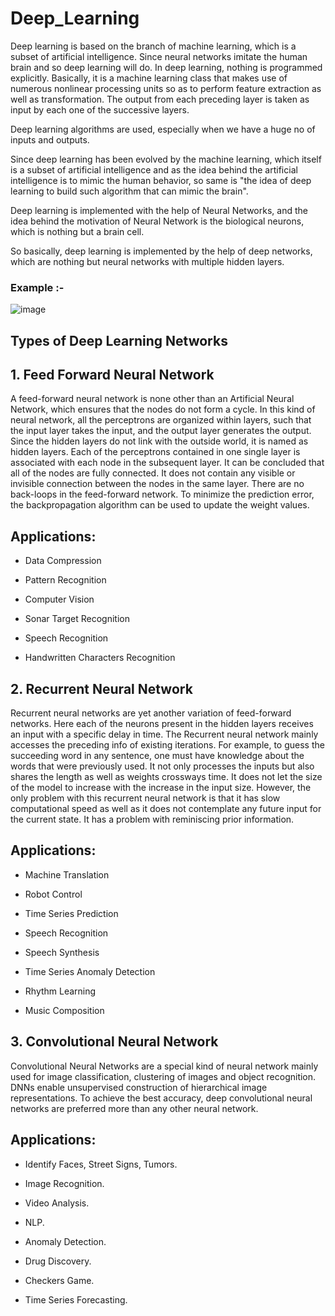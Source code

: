 # Deep_Learning

Deep learning is based on the branch of machine learning, which is a subset of artificial intelligence. Since neural networks imitate the human brain and so deep learning will do. In deep learning, nothing is programmed explicitly. Basically, it is a machine learning class that makes use of numerous nonlinear processing units so as to perform feature extraction as well as transformation. The output from each preceding layer is taken as input by each one of the successive layers.

 Deep learning algorithms are used, especially when we have a huge no of inputs and outputs.

Since deep learning has been evolved by the machine learning, which itself is a subset of artificial intelligence and as the idea behind the artificial intelligence is to mimic the human behavior, so same is "the idea of deep learning to build such algorithm that can mimic the brain".

Deep learning is implemented with the help of Neural Networks, and the idea behind the motivation of Neural Network is the biological neurons, which is nothing but a brain cell.

So basically, deep learning is implemented by the help of deep networks, which are nothing but neural networks with multiple hidden layers.

### Example :-

![image](https://github.com/prachipaunikar/Deep_Learning/assets/147481200/7637f660-712a-4307-af38-e092325e3d27)


## Types of Deep Learning Networks

## 1. Feed Forward Neural Network

A feed-forward neural network is none other than an Artificial Neural Network, which ensures that the nodes do not form a cycle. In this kind of neural network, all the perceptrons are organized within layers, such that the input layer takes the input, and the output layer generates the output. Since the hidden layers do not link with the outside world, it is named as hidden layers. Each of the perceptrons contained in one single layer is associated with each node in the subsequent layer. It can be concluded that all of the nodes are fully connected. It does not contain any visible or invisible connection between the nodes in the same layer. There are no back-loops in the feed-forward network. To minimize the prediction error, the backpropagation algorithm can be used to update the weight values.

## Applications:

* Data Compression

* Pattern Recognition

* Computer Vision

* Sonar Target Recognition

* Speech Recognition

* Handwritten Characters Recognition


## 2. Recurrent Neural Network
Recurrent neural networks are yet another variation of feed-forward networks. Here each of the neurons present in the hidden layers receives an input with a specific delay in time. The Recurrent neural network mainly accesses the preceding info of existing iterations. For example, to guess the succeeding word in any sentence, one must have knowledge about the words that were previously used. It not only processes the inputs but also shares the length as well as weights crossways time. It does not let the size of the model to increase with the increase in the input size. However, the only problem with this recurrent neural network is that it has slow computational speed as well as it does not contemplate any future input for the current state. It has a problem with reminiscing prior information.

## Applications:

* Machine Translation

* Robot Control

* Time Series Prediction

* Speech Recognition

* Speech Synthesis

* Time Series Anomaly Detection

* Rhythm Learning

* Music Composition


## 3. Convolutional Neural Network

Convolutional Neural Networks are a special kind of neural network mainly used for image classification, clustering of images and object recognition. DNNs enable unsupervised construction of hierarchical image representations. To achieve the best accuracy, deep convolutional neural networks are preferred more than any other neural network.

## Applications:

* Identify Faces, Street Signs, Tumors.

* Image Recognition.

* Video Analysis.

* NLP.

* Anomaly Detection.

* Drug Discovery.

* Checkers Game.

* Time Series Forecasting.
